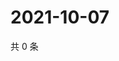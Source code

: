 # 2021-10-07

共 0 条

<!-- BEGIN WEIBO -->
<!-- 最后更新时间 Thu Oct 07 2021 00:23:24 GMT+0800 (China Standard Time) -->

<!-- END WEIBO -->
